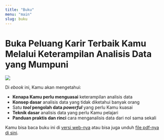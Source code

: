 ```yaml
---
title: "Buku"
menu: "main"
slug: buku
---
```


# Buka Peluang Karir Terbaik Kamu Melalui Keterampilan Analisis Data yang Mumpuni

[![](/./images/ebook.png)](/mahir-analisis-data)

Di _ebook_ ini, Kamu akan mengetahui:

* **Kenapa Kamu perlu menguasai** keterampilan analisis data
* **Konsep dasar** analisis data yang tidak diketahui banyak orang
* Satu **_tool_ pengolah data _powerful_** yang perlu Kamu kuasai
* **Teknik dasar** analisis data yang perlu Kamu pelajari
* **Panduan praktis dan rinci** cara menganalisis data dari nol sama sekali

Kamu bisa baca buku ini di [versi web-nya](/mahir-analisis-data) atau bisa juga unduh [file pdf-nya di sini](/ebook/3_Langkah_Kilat_Mahir_Analisis_Data.pdf).

